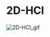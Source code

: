 # 2D-HCl

![2D-HCl_gif](https://user-images.githubusercontent.com/64332150/223271188-a78f1cb4-6d0b-438c-9025-b13f8bfecc26.gif)



